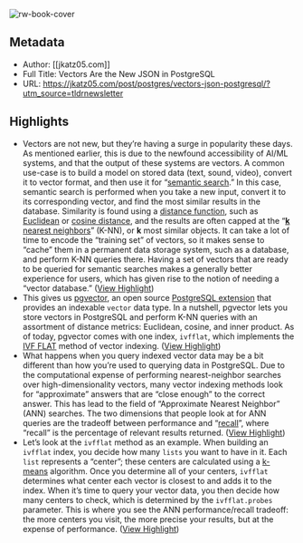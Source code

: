 ![rw-book-cover](https://readwise-assets.s3.amazonaws.com/static/images/article3.5c705a01b476.png)

## Metadata
- Author: [[jkatz05.com]]
- Full Title: Vectors Are the New JSON in PostgreSQL
- URL: https://jkatz05.com/post/postgres/vectors-json-postgresql/?utm_source=tldrnewsletter

## Highlights
- Vectors are not new, but they’re having a surge in popularity these days. As mentioned earlier, this is due to the newfound accessibility of AI/ML systems, and that the output of these systems are vectors. A common use-case is to build a model on stored data (text, sound, video), convert it to vector format, and then use it for “[semantic search](https://en.wikipedia.org/wiki/Semantic_search).” In this case, semantic search is performed when you take a new input, convert it to its corresponding vector, and find the most similar results in the database. Similarity is found using a [distance function](https://en.wikipedia.org/wiki/Distance), such as [Euclidean](https://en.wikipedia.org/wiki/Euclidean_distance) or [cosine distance](https://en.wikipedia.org/wiki/Cosine_similarity), and the results are often capped at the “[**k** nearest neighbors](https://en.wikipedia.org/wiki/K-nearest_neighbors_algorithm)” (K-NN), or **k** most similar objects. It can take a lot of time to encode the “training set” of vectors, so it makes sense to “cache” them in a permanent data storage system, such as a database, and perform K-NN queries there. Having a set of vectors that are ready to be queried for semantic searches makes a generally better experience for users, which has given rise to the notion of needing a “vector database.” ([View Highlight](https://read.readwise.io/read/01h7yjyac87vpvb34gky24wfbg))
- This gives us [pgvector](https://github.com/pgvector/pgvector), an open source [PostgreSQL extension](https://www.postgresql.org/docs/current/extend-extensions.html) that provides an indexable `vector` data type. In a nutshell, pgvector lets you store vectors in PostgreSQL and perform K-NN queries with an assortment of distance metrics: Euclidean, cosine, and inner product. As of today, pgvector comes with one index, `ivfflat`, which implements the [IVF FLAT](https://github.com/facebookresearch/faiss/wiki/Faiss-indexes) method of vector indexing. ([View Highlight](https://read.readwise.io/read/01h7ym42fr9ynejazy1t9jh4k3))
- What happens when you query indexed vector data may be a bit different than how you’re used to querying data in PostgreSQL. Due to the computational expense of performing nearest-neighbor searches over high-dimensionality vectors, many vector indexing methods look for “approximate” answers that are “close enough” to the correct answer. This has lead to the field of “Approximate Nearest Neighbor” (ANN) searches. The two dimensions that people look at for ANN queries are the tradeoff between performance and “[recall](https://en.wikipedia.org/wiki/Precision_and_recall)”, where “recall” is the percentage of relevant results returned. ([View Highlight](https://read.readwise.io/read/01h7ym43wgd0jk1myhg1fxfdvn))
- Let’s look at the `ivfflat` method as an example. When building an `ivfflat` index, you decide how many `lists` you want to have in it. Each `list` represents a “center”; these centers are calculated using a [k-means](https://en.wikipedia.org/wiki/K-means_clustering) algorithm. Once you determine all of your centers, `ivfflat` determines what center each vector is closest to and adds it to the index. When it’s time to query your vector data, you then decide how many centers to check, which is determined by the `ivfflat.probes` parameter. This is where you see the ANN performance/recall tradeoff: the more centers you visit, the more precise your results, but at the expense of performance. ([View Highlight](https://read.readwise.io/read/01h7ym4zk7vfxwn7gj1mvc0sbh))
